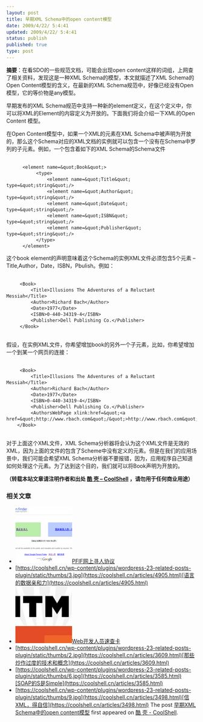 ```yaml
---
layout: post
title: 早期XML Schema中的open content模型
date: 2009/4/22/ 5:4:41
updated: 2009/4/22/ 5:4:41
status: publish
published: true
type: post
---
```


**摘要**：在看SDO的一些规范文档，可能会出现open content这样的词组，上网查了相关资料，发现这是一种XML Schema的模型，本文就描述了XML Schema的Open Content模型的含义，在最新的XML Schema规范中，好像已经没有Open模型，它的等价物是any模型。


早期发布的XML Schema规范中支持一种新的element定义，在这个定义中，你可以将XML的Element的内容定义为开放的。下面我们将会介绍一下XML的Open Content 模型。


在Open Content模型中，如果一个XML的元素在XML Schema中被声明为开放的，那么这个Schema对应的XML文档的实例就可以包含一个没有在Schema中罗列的子元素。例如，一个包含着如下的XML Schema的Schema文件




```

      <element name=&quot;Book&quot;>
           <type>
               <element name=&quot;Title&quot; type=&quot;string&quot;/>
               <element name=&quot;Author&quot; type=&quot;string&quot;/>
               <element name=&quot;Date&quot; type=&quot;string&quot;/>
               <element name=&quot;ISBN&quot; type=&quot;string&quot;/>
               <element name=&quot;Publisher&quot; type=&quot;string&quot;/>
           </type>
      </element>
```

这个book element的声明意味着这个Schema的实例XML文件必须包含5个元素 – Title,Author，Date，ISBN，Pbulish。例如：



```

     <Book>
         <Title>Illusions The Adventures of a Reluctant Messiah</Title>
         <Author>Richard Bach</Author>
         <Date>1977</Date>
         <ISBN>0-440-34319-4</ISBN>
         <Publisher>Dell Publishing Co.</Publisher>
     </Book>


```

假设，在实例XML文件，你希望增加book的另外一个子元素，比如，你希望增加一个到某一个网页的连接：



```

     <Book>
         <Title>Illusions The Adventures of a Reluctant Messiah</Title>
         <Author>Richard Bach</Author>
         <Date>1977</Date>
         <ISBN>0-440-34319-4</ISBN>
         <Publisher>Dell Publishing Co.</Publisher>
         <AuthorsWebPage xlink:href=&quot;<a href=&quot;http://www.rbach.com&quot;/&quot;>http://www.rbach.com&quot;/</a>>
    </Book>


```

对于上面这个XML文件，XML Schema分析器将会认为这个XML文件是无效的XML，因为上面的文件的包含了Scheme中没有定义的元素。但是在我们的应用场景中，我们可能会希望XML Schema分析器不要报错，因为，应用程序自己知道如何处理<AuthorsWebPage>这个元素。为了达到这个目的，我们就可以将Book声明为开放的。



**（转载本站文章请注明作者和出处 [酷 壳 – CoolShell](https://coolshell.cn/) ，请勿用于任何商业用途）**



### 相关文章

* [![PFIF网上寻人协议](../wp-content/uploads/2013/04/Google-Person-Finder-150x150.png)](https://coolshell.cn/articles/9508.html)[PFIF网上寻人协议](https://coolshell.cn/articles/9508.html)
* [https://coolshell.cn/wp-content/plugins/wordpress-23-related-posts-plugin/static/thumbs/3.jpg](https://coolshell.cn/articles/4905.html)[语言的数据亲和力](https://coolshell.cn/articles/4905.html)
* [![Web开发人员速查卡](../wp-content/uploads/2011/02/1128-150x150.jpg)](https://coolshell.cn/articles/3684.html)[Web开发人员速查卡](https://coolshell.cn/articles/3684.html)
* [https://coolshell.cn/wp-content/plugins/wordpress-23-related-posts-plugin/static/thumbs/2.jpg](https://coolshell.cn/articles/3609.html)[那些炒作过度的技术和概念](https://coolshell.cn/articles/3609.html)
* [https://coolshell.cn/wp-content/plugins/wordpress-23-related-posts-plugin/static/thumbs/6.jpg](https://coolshell.cn/articles/3585.html)[SOAP的S是Simple](https://coolshell.cn/articles/3585.html)
* [https://coolshell.cn/wp-content/plugins/wordpress-23-related-posts-plugin/static/thumbs/9.jpg](https://coolshell.cn/articles/3498.html)[信XML，得自信](https://coolshell.cn/articles/3498.html)
The post [早期XML Schema中的open content模型](https://coolshell.cn/articles/604.html) first appeared on [酷 壳 - CoolShell](https://coolshell.cn).
